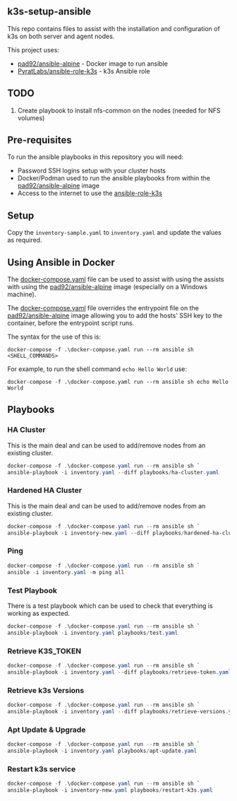 k3s-setup-ansible
----
This repo contains files to assist with the installation and configuration of k3s on both server and agent nodes.

This project uses:
* [pad92/ansible-alpine](https://github.com/pad92/docker-ansible-alpine) - Docker image to run ansible
* [PyratLabs/ansible-role-k3s](https://github.com/PyratLabs/ansible-role-k3s?tab=readme-ov-file) - k3s Ansible role

## TODO

1. Create playbook to install nfs-common on the nodes (needed for NFS volumes)


## Pre-requisites 

To run the ansible playbooks in this repository you will need:

* Password SSH logins setup with your cluster hosts
* Docker/Podman used to run the ansible playbooks from within the [pad92/ansible-alpine](https://hub.docker.com/r/pad92/ansible-alpine/) image
* Access to the internet to use the [ansible-role-k3s](https://github.com/PyratLabs/ansible-role-k3s?tab=readme-ov-file)

## Setup

Copy the ``inventory-sample.yaml`` to `inventory.yaml` and update the values as required.

## Using Ansible in Docker

The [docker-compose.yaml](./docker-compose.yaml) file can be used to assist with using the assists with using the 
[pad92/ansible-alpine](https://hub.docker.com/r/pad92/ansible-alpine/) image (especially on a Windows machine). 

The [docker-compose.yaml](./docker-compose.yaml) file overrides the entrypoint file on the [pad92/ansible-alpine](https://github.com/pad92/docker-ansible-alpine) 
image allowing you to add the hosts' SSH key to the container, before the entrypoint script runs.

The syntax for the use of this is:

```shell
docker-compose -f .\docker-compose.yaml run --rm ansible sh <SHELL_COMMANDS>
```

For example, to run the shell command `echo Hello World` use:

```shell
docker-compose -f .\docker-compose.yaml run --rm ansible sh echo Hello World
```

## Playbooks

### HA Cluster

This is the main deal and can be used to add/remove nodes from an existing cluster.

```powershell
docker-compose -f .\docker-compose.yaml run --rm ansible sh `
ansible-playbook -i inventory.yaml --diff playbooks/ha-cluster.yaml
```

### Hardened HA Cluster

This is the main deal and can be used to add/remove nodes from an existing cluster.

```powershell
docker-compose -f .\docker-compose.yaml run --rm ansible sh `
ansible-playbook -i inventory-new.yaml --diff playbooks/hardened-ha-cluster.yaml
```

### Ping

```powershell
docker-compose -f .\docker-compose.yaml run --rm ansible sh `
ansible -i inventory.yaml -m ping all
```

### Test Playbook

There is a test playbook which can be used to check that everything is working as expected.

```powershell
docker-compose -f .\docker-compose.yaml run --rm ansible sh `
ansible-playbook -i inventory.yaml playbooks/test.yaml
```

### Retrieve K3S_TOKEN

```powershell
docker-compose -f .\docker-compose.yaml run --rm ansible sh `
ansible-playbook -i inventory.yaml --diff playbooks/retrieve-token.yaml
```

### Retrieve k3s Versions

```powershell
docker-compose -f .\docker-compose.yaml run --rm ansible sh `
ansible-playbook -i inventory.yaml --diff playbooks/retrieve-versions.yaml
```

### Apt Update & Upgrade

```powershell
docker-compose -f .\docker-compose.yaml run --rm ansible sh `
ansible-playbook -i inventory.yaml playbooks/apt-update.yaml
```

### Restart k3s service

```powershell
docker-compose -f .\docker-compose.yaml run --rm ansible sh `
ansible-playbook -i inventory-new.yaml playbooks/restart-k3s.yaml
```